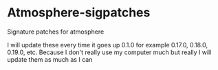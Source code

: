 # Atmosphere-sigpatches
Signature patches for atmosphere

I will update these every time it goes up 0.1.0 for example
0.17.0, 0.18.0, 0.19.0, etc. Because I don't really use my computer much but really I will update them as much as I can
